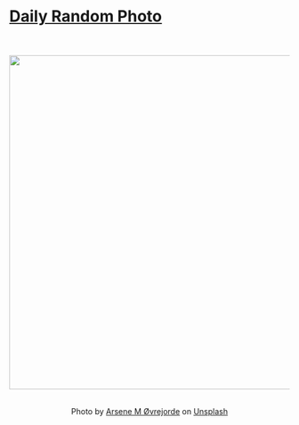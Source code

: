 # [Daily Random Photo](https://www.dailyrandomphoto.com/)

<div align="center">
  <br>
  <br>
  <a href="https://www.dailyrandomphoto.com/p/2022/2022-08-09/"><img src="https://images.unsplash.com/photo-1607100800921-9a0f93e88312?crop=entropy&cs=tinysrgb&fit=max&fm=jpg&ixid=Mnw3NzUwOHwwfDF8cmFuZG9tfHx8fHx8fHx8MTY2MDAwNTY3OA&ixlib=rb-1.2.1&q=80&w=1080" width="600px"></a>
  <br>
  <br>
  <p class="has-text-grey">Photo by <a href="https://unsplash.com/@arseneovrejorde?utm_source=Daily%20Random%20Photo&amp;utm_medium=referral" target="_blank" rel="noopener noreferrer">Arsene M Øvrejorde</a> on <a href="https://unsplash.com/photos/1zWbHToIOco?utm_source=Daily%20Random%20Photo&amp;utm_medium=referral" target="_blank" rel="noopener noreferrer">Unsplash</a></p>
</div>
